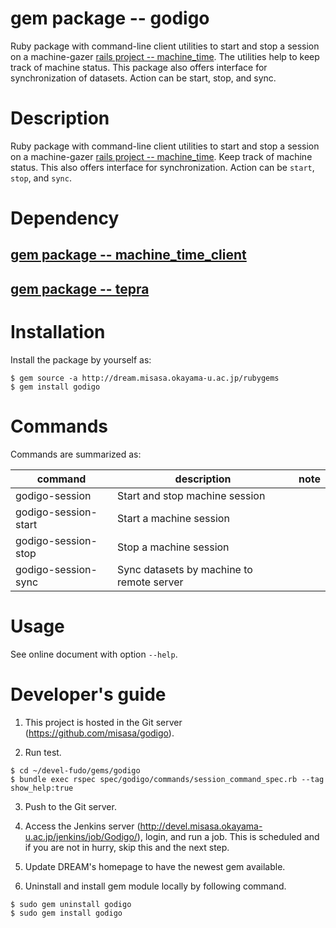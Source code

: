 # gem package -- godigo

Ruby package with command-line client utilities to start and stop a
session on a machine-gazer [rails project -- machine_time](https://github.com/misasa/machine_time).  The utilities help to keep track of machine status.  This package also offers interface for
synchronization of datasets.  Action can be start, stop, and sync.

# Description

Ruby package with command-line client utilities to start and stop a
session on a machine-gazer [rails project --
machine_time](https://github.com/misasa/machine_time).  Keep track of
machine status.  This also offers interface for synchronization.
Action can be `start`, `stop`, and `sync`.

# Dependency

## [gem package -- machine_time_client](https://github.com/misasa/machine_time_client "follow instruction")

## [gem package -- tepra](https://github.com/misasa/tepra)

# Installation

Install the package by yourself as:

    $ gem source -a http://dream.misasa.okayama-u.ac.jp/rubygems
    $ gem install godigo

# Commands

Commands are summarized as:

| command              | description                          | note                |
|----------------------|--------------------------------------|---------------------|
| godigo-session       | Start and stop machine session       |                     |
| godigo-session-start | Start a machine session              |                     |
| godigo-session-stop  | Stop a machine session               |                     |
| godigo-session-sync  | Sync datasets by machine to remote server |                     |

# Usage

See online document with option `--help`.

# Developer's guide

1. This project is hosted in the Git server (https://github.com/misasa/godigo).

2. Run test.

```
$ cd ~/devel-fudo/gems/godigo
$ bundle exec rspec spec/godigo/commands/session_command_spec.rb --tag show_help:true
```

3. Push to the Git server.

4. Access the Jenkins server (http://devel.misasa.okayama-u.ac.jp/jenkins/job/Godigo/), login,
   and run a job.  This is scheduled and if you are not in hurry, skip
   this and the next step.

5. Update DREAM's homepage to have the newest gem available.

6. Uninstall and install gem module locally by following command.

````
$ sudo gem uninstall godigo
$ sudo gem install godigo
````
